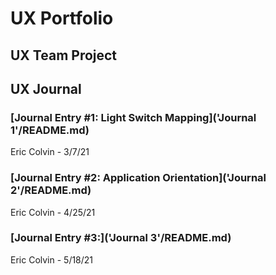 # UX Portfolio


## UX Team Project


## UX Journal

### [Journal Entry #1: Light Switch Mapping]('Journal 1'/README.md) 
Eric Colvin - 3/7/21

### [Journal Entry #2: Application Orientation]('Journal 2'/README.md) 
Eric Colvin - 4/25/21

### [Journal Entry #3:]('Journal 3'/README.md)
Eric Colvin - 5/18/21

